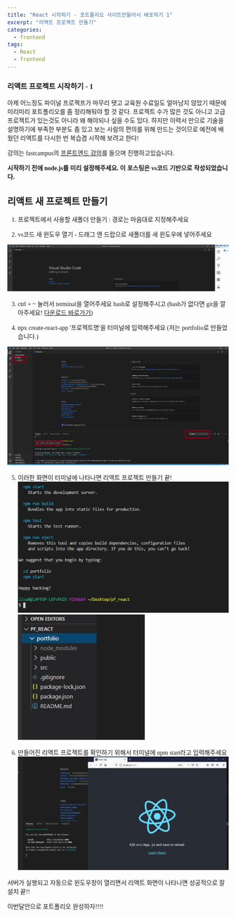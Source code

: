 ```yaml
---
title: "React 시작하기 - 포트폴리오 사이트만들어서 배포하기 1"
excerpt: "리액트 프로젝트 만들기"
categories:
  - frontend
tags:
  - React
  - frontend
---
```


<style>
@font-face { font-family: 'IBMPlexSansKR-Regular';
   src: url('https://cdn.jsdelivr.net/gh/projectnoonnu/noonfonts_20-07@1.0/IBMPlexSansKR-Regular.woff') format('woff'); font-weight: normal; font-style: normal; }
body, a, h3, h4,h1{
font-family: 'IBMPlexSansKR-Regular';
}
td{
	border: 1px solid;
}
</style>

<h3>리액트 프로젝트 시작하기 - 1</h3>

아제 어느정도 파이널 프로젝프가 마무리 됏고 교육원 수료일도 얼마남지 않았기 때문에 미리미리 포트폴리오를 좀 정리해둬야 할 것 같다. 프로젝트 수가 많은 것도 아니고 고급 프로젝트가 있는것도 아니라 왜 해야되나 싶을 수도 있다. 하지만 이력서 만으로 기술을 설명하기에 부족한 부분도 좀 있고 보는 사람의 편의를 위해 만드는 것이므로 예전에 배웠던 리액트를 다시한 번 복습겸 시작해 보려고 한다!

강의는 fastcampus의 <a href="https://www.fastcampus.co.kr/dev_online_react">프론트엔드 강의</a>를 들으며 진행하고있습니다.

<p><b>시작하기 전에 node.js를 미리 설정해주세요. 이 포스팅은 vs코드 기반으로 작성되었습니다. </b> </p>

<h2>리액트 새 프로젝트 만들기</h2>

1. 프로젝트에서 사용할 새폴더 만들기 : 경로는 마음대로 지정해주세요

2. vs코드 새 윈도우 열기 - 드래그 앤 드랍으로 새폴더를 새 윈도우에 넣어주세요

<img src="/assets/img/react-1.JPG">

3. ctrl + ~ 눌러서 terminal을 열어주세요
   bash로 설정해주시고
   (bash가 없다면 git을 깔아주세요! <a href="https://git-scm.com/downloads">다운로드 바로가기</a>)

4. npx create-react-app '프로젝트명'을 터미널에 입력해주세요
   (저는 portfolio로 만들었습니다.)

<img src="../assets/img/react-2.PNG">

5. 이러한 화면이 터미널에 나타나면 리액트 프로젝트 만들기 끝!
   <img src="../assets/img/react-3.JPG">
   <img src="../assets/img/react-4.JPG">

6. 만들어진 리액트 프로젝트를 확인하기 위해서 터미널에 npm start라고 입력해주세요
   <img src="../assets/img/react-5.JPG">

서버가 실행되고 자동으로 윈도우창이 열리면서 리액트 화면이 나타나면 성공적으로 잘 설치 끝!!

이번달안으로 포트폴리오 완성하자!!!!
